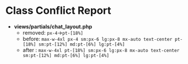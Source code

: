 # Class Conflict Report

- **views/partials/chat_layout.php**
  - removed: `px-4`→`pt-[18%]`
  - before: `max-w-4xl px-4 sm:px-6 lg:px-8 mx-auto text-center pt-[18%] sm:pt-[12%] md:pt-[6%] lg:pt-[4%]`
  - after : `max-w-4xl pt-[18%] sm:px-6 lg:px-8 mx-auto text-center sm:pt-[12%] md:pt-[6%] lg:pt-[4%]`